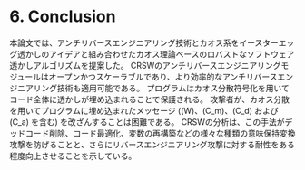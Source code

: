 # 6. Conclusion

本論文では、アンチリバースエンジニアリング技術とカオス系をイースターエッグ透かしのアイデアと組み合わせたカオス理論ベースのロバストなソフトウェア透かしアルゴリズムを提案した。
CRSWのアンチリバースエンジニアリングモジュールはオープンかつスケーラブルであり、より効率的なアンチリバースエンジニアリング技術も適用可能である。
プログラムはカオス分散符号化を用いてコード全体に透かしが埋め込まれることで保護される。
攻撃者が、カオス分散を用いてプログラムに埋め込まれたメッセージ (\(W\)、\(C_m\)、\(C_d\) および \(C_a\) を含む) を改ざんすることは困難である。
CRSWの分析は、この手法がデッドコード削除、コード最適化、変数の再構築などの様々な種類の意味保持変換攻撃を防げることと、さらにリバースエンジニアリング攻撃に対する耐性をある程度向上させることを示している。
